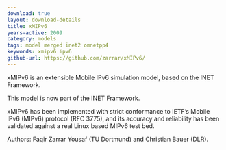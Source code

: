 ```yaml
---
download: true
layout: download-details
title: xMIPv6
years-active: 2009
category: models
tags: model merged inet2 omnetpp4
keywords: xmipv6 ipv6
github-url: https://github.com/zarrar/xMIPv6/
---
```


xMIPv6 is an extensible Mobile IPv6 simulation model, based on the INET Framework.

This model is now part of the INET Framework.

xMIPv6 has been implemented with strict conformance to IETF’s  Mobile IPv6
(MIPv6) protocol (RFC 3775), and its accuracy and reliability has been validated
against a real Linux based MIPv6 test bed.

Authors: Faqir Zarrar Yousaf (TU Dortmund) and Christian Bauer (DLR).
